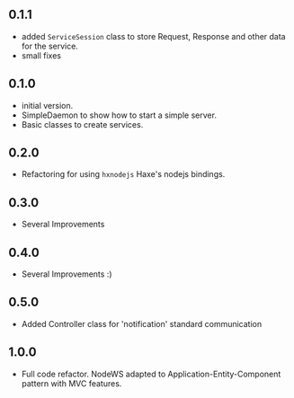 ## 0.1.1
* added `ServiceSession` class to store Request, Response and other data for the service.
* small fixes

## 0.1.0
* initial version.
* SimpleDaemon to show how to start a simple server.
* Basic classes to create services.

## 0.2.0
* Refactoring for using `hxnodejs` Haxe's nodejs bindings.

## 0.3.0
* Several Improvements

## 0.4.0
* Several Improvements :)

## 0.5.0
* Added Controller class for 'notification' standard communication

## 1.0.0
* Full code refactor. NodeWS adapted to Application-Entity-Component pattern with MVC features.

   